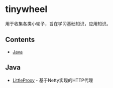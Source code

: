 # tinywheel
用于收集各类小轮子，旨在学习基础知识，应用知识。

## Contents
- [Java](#java)

## Java
- [LittleProxy](https://github.com/adamfisk/LittleProxy) - 基于Netty实现的HTTP代理
